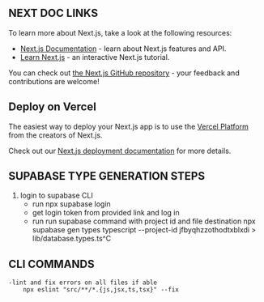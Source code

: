## NEXT DOC LINKS

To learn more about Next.js, take a look at the following resources:

- [Next.js Documentation](https://nextjs.org/docs) - learn about Next.js features and API.
- [Learn Next.js](https://nextjs.org/learn) - an interactive Next.js tutorial.

You can check out [the Next.js GitHub repository](https://github.com/vercel/next.js/) - your feedback and contributions are welcome!

## Deploy on Vercel

The easiest way to deploy your Next.js app is to use the [Vercel Platform](https://vercel.com/new?utm_medium=default-template&filter=next.js&utm_source=create-next-app&utm_campaign=create-next-app-readme) from the creators of Next.js.

Check out our [Next.js deployment documentation](https://nextjs.org/docs/deployment) for more details.

## SUPABASE TYPE GENERATION STEPS

1. login to supabase CLI
    - run
        npx supabase login
    - get login token from provided link and log in
    - run
        run supabase command with project id and file destination
        npx supabase gen types typescript --project-id jfbyqhzzothodtxblxdi > lib/database.types.ts^C

## CLI COMMANDS

    -lint and fix errors on all files if able
        npx eslint "src/**/*.{js,jsx,ts,tsx}" --fix
